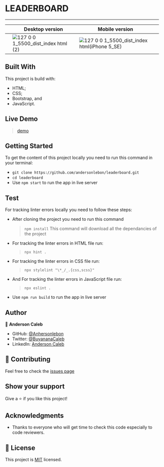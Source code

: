 # LEADERBOARD

---

|     |         Desktop version                                   |                                Mobile version                                      |  |
| --- | --------------------------------------------------------|------------------------------------------------------------------------------------- | -- |
|     |  ![127 0 0 1_5500_dist_index html (2)](https://user-images.githubusercontent.com/65068771/128495532-0729086c-840b-4b83-9650-0872657f3d8d.png) |    ![127 0 0 1_5500_dist_index html(iPhone 5_SE)](https://user-images.githubusercontent.com/65068771/128495581-6b38656e-30ff-4c2d-a7c7-a1161626d74f.png) | |

## Built With

This project is build with:

- HTML;
- CSS;
- Bootstrap, and
- JavaScript.

## Live Demo

> [demo](https://andersonlebon.github.io/leaderboard/dist)

## Getting Started

To get the content of this project locally you need to run this command in your terminal:

- `git clone https://github.com/andersonlebon/leaderboard.git`
- `cd leaderboard`
- Use `npm start` to run the app in live server

## Test

For tracking linter errors locally you need to follow these steps:

- After cloning the project you need to run this command

  > `npm install`
  > This command will download all the dependancies of the project

- For tracking the linter errors in HTML file run:

  > `npx hint .`

- For tracking the linter errors in CSS file run:

  > `npx stylelint "\*_/_.{css,scss}"`

- And For tracking the linter errors in JavaScript file run:

  > `npx eslint .`

- Use `npm run build` to run the app in live server

## Author

👤 **Anderson Caleb**

- GitHub: [@Anhersonlebon](https://github.com/andersonlebon)
- Twitter: [@BuyananaCaleb](https://twitter.com/BuyananaCaleb)
- LinkedIn: [Anderson Caleb](https://www.linkedin.com/in/anderson-caleb-915343209/)

## :handshake: Contributing

Feel free to check the [issues page](https://github.com/andersonlebon/leaderboard/issues)

## Show your support

Give a :star: if you like this project!

## Acknowledgments

- Thanks to everyone who will get time to check this code especially to code reviewers.

## 📝 License

This project is [MIT](./MIT.md) licensed.
